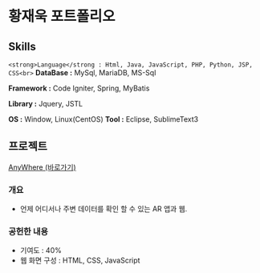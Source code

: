 # 황재욱 포트폴리오
## Skills
`<strong>Language</strong : Html, Java, JavaScript, PHP, Python, JSP, CSS<br>`
**DataBase :** MySql, MariaDB, MS-Sql

**Framework :** Code Igniter, Spring, MyBatis

**Library :** Jquery, JSTL

**OS :** Window, Linux(CentOS)
**Tool :** Eclipse, SublimeText3

## 프로젝트
[AnyWhere (바로가기)]()
### 개요
+ 언제 어디서나 주변 데이터를 확인 할 수 있는 AR 앱과 웹.
### 공헌한 내용
+ 기여도 : 40%
+ 웹 화면 구성 : HTML, CSS, JavaScript

